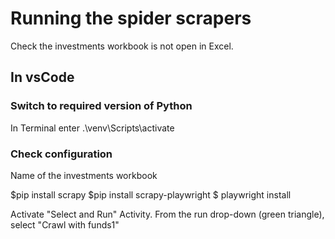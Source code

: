 Running the spider scrapers
===========================

Check the investments workbook is not open in Excel.


In vsCode
---------
### Switch to required version of Python
In Terminal enter
    .\venv\Scripts\activate

### Check configuration
Name of the investments workbook

$pip install scrapy
$pip install scrapy-playwright
$ playwright install


Activate "Select and Run" Activity.
From the run drop-down (green triangle), select "Crawl with funds1"